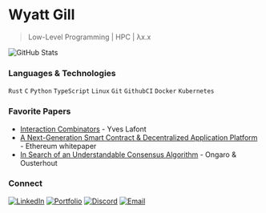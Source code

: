 # Wyatt Gill

> Low-Level Programming | HPC | λx.x

<!-- ![intro](https://github.com/user-attachments/assets/047f1da7-b826-4779-96c3-460235780171) -->

<!-- [![Top Langs](https://github-readme-stats.vercel.app/api/top-langs/?username=wyattgill9&theme=tokyonight&hide_border=true&hide=issues&count_private=true)](https://github.com/anuraghazra/github-readme-stats) -->
![GitHub Stats](https://github-readme-stats.vercel.app/api?username=wyattgill9&show_icons=true&theme=tokyonight&hide_border=true&hide=issues&count_private=true)

### Languages & Technologies
`Rust` `C` `Python` `TypeScript` `Linux` `Git` `GithubCI` `Docker` `Kubernetes`

### Favorite Papers
- [Interaction Combinators](https://core.ac.uk/download/pdf/81113716.pdf) - Yves Lafont
- [A Next-Generation Smart Contract & Decentralized Application Platform](https://blockchainlab.com/pdf/Ethereum_white_paper-a_next_generation_smart_contract_and_decentralized_application_platform-vitalik-buterin.pdf) - Ethereum whitepaper
- [In Search of an Understandable Consensus Algorithm](https://raft.github.io/raft.pdf) - Ongaro & Ousterhout
 
### Connect
[![LinkedIn](https://img.shields.io/badge/LinkedIn-0077B5?style=flat&logo=linkedin)](https://www.linkedin.com/in/wyatt-gill-17380b323/)
[![Portfolio](https://img.shields.io/badge/Portfolio-000?style=flat&logo=vercel)](https://portfolio-website-9asx-wyatt-gills-projects.vercel.app/)
[![Discord](https://img.shields.io/badge/Discord-5865F2?style=flat&logo=discord)]([https://discord.com](https://discord.gg/wDNT2d4Zea)/)
[![Email](https://img.shields.io/badge/Email-D14836?style=flat&logo=gmail)](mailto:wyattgill01@outlook.com)
